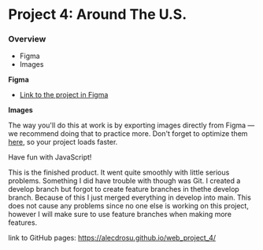 # Project 4: Around The U.S.

### Overview

* Figma
* Images

**Figma**

* [Link to the project in Figma](https://www.figma.com/file/SurN1jaeEQIhuZEDMhmWWf/Sprint-4-Around-The-U.S.-desktop-mobile?node-id=0%3A1)

**Images**

The way you'll do this at work is by exporting images directly from Figma — we recommend doing that to practice more. Don't forget to optimize them [here](https://tinypng.com/), so your project loads faster. 

Have fun with JavaScript!

This is the finished product. It went quite smoothly with little serious problems. Something I did have trouble with though was Git. 
I created a develop branch but forgot to create feature branches in thethe develop branch. Because of this I just merged everything in
develop into main. This does not cause any problems since no one else
is working on this project, however I will make sure to use feature branches when making more features.

link to GitHub pages: https://alecdrosu.github.io/web_project_4/
